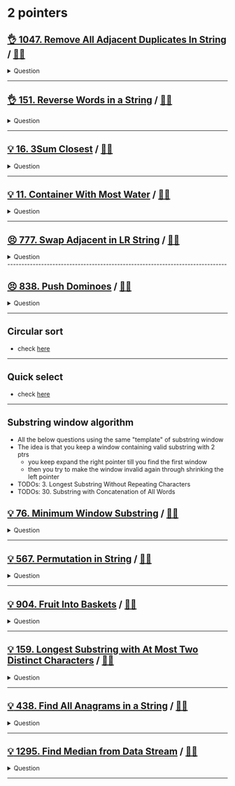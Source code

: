 # 2 pointers

## [:ok_hand: 1047. Remove All Adjacent Duplicates In String](https://leetcode.com/problems/remove-all-adjacent-duplicates-in-string/) / [:man_technologist:](remove_all_adjacent_duplicates.h)

<details><summary markdown="span">Question</summary>

```markdown
You are given a string s consisting of lowercase English letters.
A duplicate removal consists of choosing two adjacent and equal letters and removing them.

We repeatedly make duplicate removals on s until we no longer can.

Return the final string after all such duplicate removals have been made.
It can be proven that the answer is unique.

Input: s = "abbaca"
Output: "ca"

Input: s = "azxxxzy"
Output: "azxzy"
```

</details>

------------------------------------------------------------------------------

## [:ok_hand: 151. Reverse Words in a String](https://leetcode.com/problems/reverse-words-in-a-string/) / [:man_technologist:](reverse_words_in_a_string.h)

<details><summary markdown="span">Question</summary>

```markdown
Given an input string s, reverse the order of the words.

A word is defined as a sequence of non-space characters.
The words in s will be separated by at least one space.

Return a string of the words in reverse order concatenated by a single space.

Input: s = "  hello world  "
Output: "world hello"
Explanation: Your reversed string should not contain leading or trailing spaces.
```

</details>

------------------------------------------------------------------------------


## [:bulb: 16. 3Sum Closest](https://leetcode.com/problems/3sum-closest/) / [:man_technologist:](3sum_closest.h)

<details><summary markdown="span">Question</summary>

```markdown
Given an integer array nums of length n and an integer target,
find three integers in nums such that the sum is closest to target.

Return the sum of the three integers.
You may assume that each input would have exactly one solution.

Input: nums = [-1,2,1,-4], target = 1
Output: 2
Explanation: The sum that is closest to the target is 2. (-1 + 2 + 1 = 2).
```

</details>

------------------------------------------------------------------------------

## [:bulb: 11. Container With Most Water](https://leetcode.com/problems/container-with-most-water/) / [:man_technologist:](container_with_most_water.h)

<details><summary markdown="span">Question</summary>

```markdown
You are given an integer array height of length n.
Find two lines that together with the x-axis form a container,
such that the container contains the most water.

Return the maximum amount of water a container can store.
Notice that you may not slant the container.

Input: height = [1,8,6,2,5,4,8,3,7]
Output: 49

[1,8,6,2,5,4,8,3,7]
   ^_____________^  yields 7 * 7 = 49, which is the maxArea
```

</details>

------------------------------------------------------------------------------

## [:persevere: 777. Swap Adjacent in LR String](https://leetcode.com/problems/swap-adjacent-in-lr-string/) / [:man_technologist:](swap_adj_in_lr_string.h)

<details><summary markdown="span">Question</summary>

```markdown
In a string composed of 'L', 'R', and 'X' characters, like "RXXLRXRXL"

a move consists of either
- replacing one occurrence of "XL" with "LX", or
- replacing one occurrence of "RX" with "XR".

Given the starting string start and the ending string end,
return True if and only if there exists a sequence of moves to
transform start to end.

(Note: LX in start can't transform to XL in end, only XL in start can
 transform to LX in end!)


Input: start = "RXXLRXRXL", end = "XRLXXRRLX"
Output: true
Explanation: We can transform start to end following these steps:
RXXLRXRXL ->
XRXLRXRXL ->
XRLXRXRXL ->
XRLXXRRXL ->
XRLXXRRLX

```

</details>
------------------------------------------------------------------------------

## [:persevere: 838. Push Dominoes](https://leetcode.com/problems/push-dominoes/) / [:man_technologist:](push_dominoes.h)

<details><summary markdown="span">Question</summary>

```markdown
There are n dominoes in a line
- dominoes[i] = 'L', if the ith domino has fallen to the left,
- dominoes[i] = 'R', if the ith domino has fallen to the right, and
- dominoes[i] = '.', if the ith domino has not been pushed.

- After each second, each domino that is falling to the left pushes the adjacent domino on the left.
- Similarly, the dominoes falling to the right push their adjacent dominoes standing on the right.
- When a non-fallen domino has dominoes falling on it from both sides, it stays still due to the balance of the forces.
- For the purposes of this question, we will consider that a falling domino expends no additional force to a falling or already fallen domino.

Return a string representing the final state.

Input: dominoes = ".L.R...LR..L.."
Output:           "LL.RR.LLRRLL.."

```

</details>

------------------------------------------------------------------------------

## Circular sort

- check [here](../sorting/README.md#circular-sort)

------------------------------------------------------------------------------

## Quick select

- check [here](../sorting/README.md#quick-select)

------------------------------------------------------------------------------

## Substring window algorithm

- All the below questions using the same "template" of substring window
- The idea is that you keep a window containing valid substring with 2 ptrs
  - you keep expand the right pointer till you find the first window
  - then you try to make the window invalid again through shrinking the left pointer
- TODOs: 3. Longest Substring Without Repeating Characters
- TODOs: 30. Substring with Concatenation of All Words

## [:bulb: 76. Minimum Window Substring](https://leetcode.com/problems/minimum-window-substring/) / [:man_technologist:](min_window_substr.h)

<details><summary markdown="span">Question</summary>

```markdown
Given two strings s and t of lengths m and n respectively,
return the minimum window substring of s such that every character in t
(including duplicates) is included in the window.

If there is no such substring, return the empty string "".

The testcases will be generated such that the answer is unique.

Note: A substring is a contiguous sequence of characters within the string.

Input: s = "ADOBECODEBANC", t = "ABC"
Output: "BANC"
Explanation: The minimum window substring "BANC" includes 'A', 'B', and 'C' from string t.
```

</details>

------------------------------------------------------------------------------

## [:bulb: 567. Permutation in String](https://leetcode.com/problems/permutation-in-string) / [:man_technologist:](permutation_in_string.h)

<details><summary markdown="span">Question</summary>

```markdown
Given two strings s1 and s2,
return true if s2 contains a permutation of s1, or false otherwise.

In other words, return true if one of s1's permutations is the substring of s2.

                           vv
Input: s1 = "ab", s2 = "eidbaooo"
Output: true

Input: s1 = "ab", s2 = "eidboaoo"
Output: false
```

</details>

------------------------------------------------------------------------------

## [:bulb: 904. Fruit Into Baskets](https://leetcode.com/problems/fruit-into-baskets) / [:man_technologist:](fruit_into_baskets.h)

<details><summary markdown="span">Question</summary>

```markdown
You are visiting a farm that has a single row of fruit trees arranged from
left to right. The trees are represented by an integer array fruits where
fruits[i] is the type of fruit the ith tree produces.

You want to collect as much fruit as possible. However, the owner has some
strict rules that you must follow:

- You only have two baskets, and
- each basket can only hold a single type of fruit.
- There is no limit on the amount of fruit each basket can hold.
- Starting from any tree of your choice, you must pick exactly one fruit from
  every tree (including the start tree) while moving to the right.
- The picked fruits must fit in one of your baskets.
- Once you reach a tree with fruit that cannot fit in your baskets, you must stop.

Given the integer array fruits, return the maximum number of fruits you can pick.

Input: fruits = [1,1,2,3,2,2]
Output: 4
Explanation: We can pick from trees [2,3,2,2].
If we had started at the first tree, we would only pick from trees [1,1,2].
```

</details>

------------------------------------------------------------------------------


## [:bulb: 159. Longest Substring with At Most Two Distinct Characters](https://leetcode.com/problems/longest-substring-with-at-most-two-distinct-characters/) / [:man_technologist:](longest_substr_with_at_most_2_uniq.h)

<details><summary markdown="span">Question</summary>

```markdown
Given a string s, return the length of the longest substring that contains at most two distinct characters.

Input: s = "eceba"
Output: 3
Explanation: The substring is "ece" which its length is 3.

Input: s = "ccaabbb"
Output: 5
Explanation: The substring is "aabbb" which its length is 5.
```

</details>

------------------------------------------------------------------------------

## [:bulb: 438. Find All Anagrams in a String](https://leetcode.com/problems/find-all-anagrams-in-a-string/) / [:man_technologist:](find_all_anagram.h)

<details><summary markdown="span">Question</summary>

```markdown
Input: s = "cbaebabacd", p = "abc"
Output: [0,6]

Explanation:
- The substring with start index = 0 is "cba", which is an anagram of "abc".
- The substring with start index = 6 is "bac", which is an anagram of "abc".

Input: s = "abab", p = "ab"
Output: [0,1,2]
- The substring with start index = 0 is "ab", which is an anagram of "ab".
- The substring with start index = 1 is "ba", which is an anagram of "ab".
- The substring with start index = 2 is "ab", which is an anagram of "ab".
```

</details>

------------------------------------------------------------------------------

## [:bulb: 1295. Find Median from Data Stream](https://leetcode.com/problems/find-median-from-data-stream/) / [:man_technologist:](median_from_stream.h)

<details><summary markdown="span">Question</summary>

```markdown
The median is the middle value in an ordered integer list.

If the size of the list is even, there is no middle value,
and the median is the mean of the two middle values.

For example, for arr = [2,3,4], the median is 3.
For example, for arr = [2,3], the median is (2 + 3) / 2 = 2.5.
Implement the MedianFinder class:

MedianFinder() initializes the MedianFinder object.
void addNum(int num)
- adds the integer num from the data stream to the data structure.
double findMedian()
- returns the median of all elements so far.

Answers within 10-5 of the actual answer will be accepted.
```

</details>

------------------------------------------------------------------------------